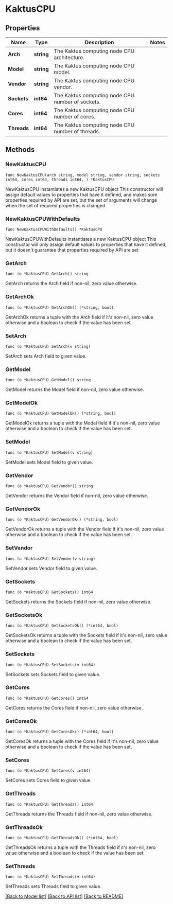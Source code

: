 # KaktusCPU

## Properties

Name | Type | Description | Notes
------------ | ------------- | ------------- | -------------
**Arch** | **string** | The Kaktus computing node CPU architecture. | 
**Model** | **string** | The Kaktus computing node CPU model. | 
**Vendor** | **string** | The Kaktus computing node CPU vendor. | 
**Sockets** | **int64** | The Kaktus computing node CPU number of sockets. | 
**Cores** | **int64** | The Kaktus computing node CPU number of cores. | 
**Threads** | **int64** | The Kaktus computing node CPU number of threads. | 

## Methods

### NewKaktusCPU

`func NewKaktusCPU(arch string, model string, vendor string, sockets int64, cores int64, threads int64, ) *KaktusCPU`

NewKaktusCPU instantiates a new KaktusCPU object
This constructor will assign default values to properties that have it defined,
and makes sure properties required by API are set, but the set of arguments
will change when the set of required properties is changed

### NewKaktusCPUWithDefaults

`func NewKaktusCPUWithDefaults() *KaktusCPU`

NewKaktusCPUWithDefaults instantiates a new KaktusCPU object
This constructor will only assign default values to properties that have it defined,
but it doesn't guarantee that properties required by API are set

### GetArch

`func (o *KaktusCPU) GetArch() string`

GetArch returns the Arch field if non-nil, zero value otherwise.

### GetArchOk

`func (o *KaktusCPU) GetArchOk() (*string, bool)`

GetArchOk returns a tuple with the Arch field if it's non-nil, zero value otherwise
and a boolean to check if the value has been set.

### SetArch

`func (o *KaktusCPU) SetArch(v string)`

SetArch sets Arch field to given value.


### GetModel

`func (o *KaktusCPU) GetModel() string`

GetModel returns the Model field if non-nil, zero value otherwise.

### GetModelOk

`func (o *KaktusCPU) GetModelOk() (*string, bool)`

GetModelOk returns a tuple with the Model field if it's non-nil, zero value otherwise
and a boolean to check if the value has been set.

### SetModel

`func (o *KaktusCPU) SetModel(v string)`

SetModel sets Model field to given value.


### GetVendor

`func (o *KaktusCPU) GetVendor() string`

GetVendor returns the Vendor field if non-nil, zero value otherwise.

### GetVendorOk

`func (o *KaktusCPU) GetVendorOk() (*string, bool)`

GetVendorOk returns a tuple with the Vendor field if it's non-nil, zero value otherwise
and a boolean to check if the value has been set.

### SetVendor

`func (o *KaktusCPU) SetVendor(v string)`

SetVendor sets Vendor field to given value.


### GetSockets

`func (o *KaktusCPU) GetSockets() int64`

GetSockets returns the Sockets field if non-nil, zero value otherwise.

### GetSocketsOk

`func (o *KaktusCPU) GetSocketsOk() (*int64, bool)`

GetSocketsOk returns a tuple with the Sockets field if it's non-nil, zero value otherwise
and a boolean to check if the value has been set.

### SetSockets

`func (o *KaktusCPU) SetSockets(v int64)`

SetSockets sets Sockets field to given value.


### GetCores

`func (o *KaktusCPU) GetCores() int64`

GetCores returns the Cores field if non-nil, zero value otherwise.

### GetCoresOk

`func (o *KaktusCPU) GetCoresOk() (*int64, bool)`

GetCoresOk returns a tuple with the Cores field if it's non-nil, zero value otherwise
and a boolean to check if the value has been set.

### SetCores

`func (o *KaktusCPU) SetCores(v int64)`

SetCores sets Cores field to given value.


### GetThreads

`func (o *KaktusCPU) GetThreads() int64`

GetThreads returns the Threads field if non-nil, zero value otherwise.

### GetThreadsOk

`func (o *KaktusCPU) GetThreadsOk() (*int64, bool)`

GetThreadsOk returns a tuple with the Threads field if it's non-nil, zero value otherwise
and a boolean to check if the value has been set.

### SetThreads

`func (o *KaktusCPU) SetThreads(v int64)`

SetThreads sets Threads field to given value.



[[Back to Model list]](../README.md#documentation-for-models) [[Back to API list]](../README.md#documentation-for-api-endpoints) [[Back to README]](../README.md)


